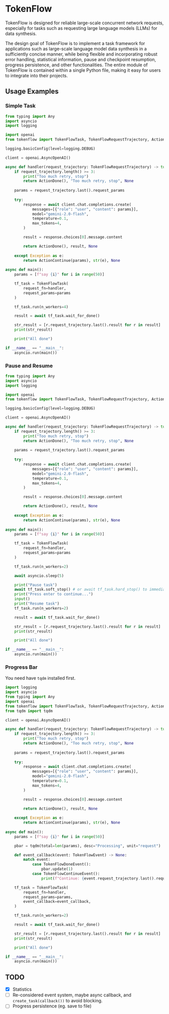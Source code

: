 # TokenFlow
TokenFlow is designed for reliable large-scale concurrent network requests, especially for tasks such as requesting large language models (LLMs) for data synthesis.

The design goal of TokenFlow is to implement a task framework for applications such as large-scale language model data synthesis in a sufficiently concise manner, while being flexible and incorporating robust error handling, statistical information, pause and checkpoint resumption, progress persistence, and other functionalities. The entire module of TokenFlow is contained within a single Python file, making it easy for users to integrate into their projects.

## Usage Examples

### Simple Task

```python
from typing import Any
import asyncio
import logging

import openai
from tokenflow import TokenFlowTask, TokenFlowRequestTrajectory, ActionDone, ActionContinue, TokenFlowAction

logging.basicConfig(level=logging.DEBUG)

client = openai.AsyncOpenAI()

async def handler(request_trajectory: TokenFlowRequestTrajectory) -> tuple[TokenFlowAction, Any]:
    if request_trajectory.length() >= 3:
        print("Too much retry, stop")
        return ActionDone(), "Too much retry, stop", None
    
    params = request_trajectory.last().request_params
    
    try:
        response = await client.chat.completions.create(
            messages=[{"role": "user", "content": params}],
            model="gemini-2.0-flash",
            temperature=0.1,
            max_tokens=4,
        )

        result = response.choices[0].message.content

        return ActionDone(), result, None
    
    except Exception as e:
        return ActionContinue(params), str(e), None
    
async def main():
    params = [f"say {i}" for i in range(50)]

    tf_task = TokenFlowTask(
        request_fn=handler,
        request_params=params
    )

    tf_task.run(n_workers=4)

    result = await tf_task.wait_for_done()

    str_result = [r.request_trajectory.last().result for r in result]
    print(str_result)

    print("All done")

if __name__ == "__main__":
    asyncio.run(main())
```

### Pause and Resume

```python
from typing import Any
import asyncio
import logging

import openai
from tokenflow import TokenFlowTask, TokenFlowRequestTrajectory, ActionDone, ActionContinue, TokenFlowAction

logging.basicConfig(level=logging.DEBUG)

client = openai.AsyncOpenAI()

async def handler(request_trajectory: TokenFlowRequestTrajectory) -> tuple[TokenFlowAction, Any]:
    if request_trajectory.length() >= 3:
        print("Too much retry, stop")
        return ActionDone(), "Too much retry, stop", None
    
    params = request_trajectory.last().request_params
    
    try:
        response = await client.chat.completions.create(
            messages=[{"role": "user", "content": params}],
            model="gemini-2.0-flash",
            temperature=0.1,
            max_tokens=4,
        )

        result = response.choices[0].message.content

        return ActionDone(), result, None
    
    except Exception as e:
        return ActionContinue(params), str(e), None
    
async def main():
    params = [f"say {i}" for i in range(50)]

    tf_task = TokenFlowTask(
        request_fn=handler,
        request_params=params
    )

    tf_task.run(n_workers=2)

    await asyncio.sleep(5)

    print("Pause task")
    await tf_task.soft_stop() # or await tf_task.hard_stop() to immediately stop the task
    print("Press enter to continue...")
    input()
    print("Resume task")
    tf_task.run(n_workers=2)

    result = await tf_task.wait_for_done()

    str_result = [r.request_trajectory.last().result for r in result]
    print(str_result)

    print("All done")

if __name__ == "__main__":
    asyncio.run(main())
```

### Progress Bar

You need have `tqdm` installed first.

```python
import logging
import asyncio
from typing import Any
import openai
from tokenflow import TokenFlowTask, TokenFlowRequestTrajectory, ActionDone, ActionContinue, TokenFlowAction, TokenFlowEvent, TokenFlowDoneEvent, TokenFlowContinueEvent
from tqdm import tqdm

client = openai.AsyncOpenAI()

async def handler(request_trajectory: TokenFlowRequestTrajectory) -> tuple[TokenFlowAction, Any]:
    if request_trajectory.length() >= 3:
        print("Too much retry, stop")
        return ActionDone(), "Too much retry, stop", None
    
    params = request_trajectory.last().request_params
    
    try:
        response = await client.chat.completions.create(
            messages=[{"role": "user", "content": params}],
            model="gemini-2.0-flash",
            temperature=0.1,
            max_tokens=4,
        )

        result = response.choices[0].message.content

        return ActionDone(), result, None
    
    except Exception as e:
        return ActionContinue(params), str(e), None
    
async def main():
    params = [f"say {i}" for i in range(50)]

    pbar = tqdm(total=len(params), desc="Processing", unit="request")

    def event_callback(event: TokenFlowEvent) -> None:
        match event:
            case TokenFlowDoneEvent():
                pbar.update(1)
            case TokenFlowContinueEvent():
                print(f"Continue: {event.request_trajectory.last().request_params}")

    tf_task = TokenFlowTask(
        request_fn=handler,
        request_params=params,
        event_callback=event_callback,
    )

    tf_task.run(n_workers=2)

    result = await tf_task.wait_for_done()

    str_result = [r.request_trajectory.last().result for r in result]
    print(str_result)

    print("All done")

if __name__ == "__main__":
    asyncio.run(main())
```

## TODO
- [x] Statistics
- [ ] Re-considered event system, maybe async callback, and `create_task(callback())` to avoid blocking.
- [ ] Progress persistence (eg. save to file)
